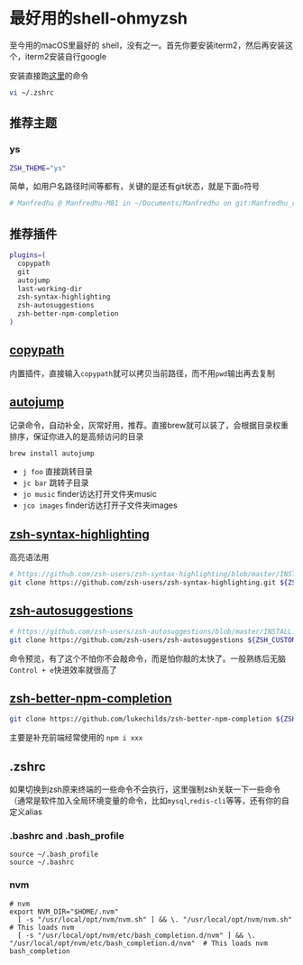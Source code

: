 # 最好用的shell-ohmyzsh
至今用的macOS里最好的 shell，没有之一。首先你要安装iterm2，然后再安装这个，iterm2安装自行google

安装直接跑[这里](https://github.com/ohmyzsh/ohmyzsh#basic-installation)的命令

```bash
vi ~/.zshrc
```

## 推荐主题

### ys
```bash
ZSH_THEME="ys"
```
简单，如用户名路径时间等都有，关键的是还有git状态，就是下面` o `符号
```bash
# Manfredhu @ Manfredhu-MB1 in ~/Documents/Manfredhu on git:Manfredhu_release o [13:14:03]
```

## 推荐插件

```bash
plugins=(
  copypath
  git
  autojump
  last-working-dir
  zsh-syntax-highlighting
  zsh-autosuggestions
  zsh-better-npm-completion
)
```

## [copypath](https://github.com/ohmyzsh/ohmyzsh/tree/master/plugins/copypath)
内置插件，直接输入`copypath`就可以拷贝当前路径，而不用`pwd`输出再去复制


## [autojump](https://github.com/wting/autojump)
记录命令，自动补全，灰常好用，推荐。直接brew就可以装了，会根据目录权重排序，保证你进入的是高频访问的目录

```bash
brew install autojump
```

- `j foo` 直接跳转目录
- `jc bar` 跳转子目录
- `jo music` finder访达打开文件夹music
- `jco images` finder访达打开子文件夹images

## [zsh-syntax-highlighting](https://github.com/zsh-users/zsh-syntax-highlighting)
高亮语法用

```bash
# https://github.com/zsh-users/zsh-syntax-highlighting/blob/master/INSTALL.md
git clone https://github.com/zsh-users/zsh-syntax-highlighting.git ${ZSH_CUSTOM:-~/.oh-my-zsh/custom}/plugins/zsh-syntax-highlighting
```



## [zsh-autosuggestions](https://github.com/zsh-users/zsh-autosuggestions)

```bash
# https://github.com/zsh-users/zsh-autosuggestions/blob/master/INSTALL.md
git clone https://github.com/zsh-users/zsh-autosuggestions ${ZSH_CUSTOM:-~/.oh-my-zsh/custom}/plugins/zsh-autosuggestions
```

命令预览，有了这个不怕你不会敲命令，而是怕你敲的太快了。一般熟练后无脑`Control + e`快进效率就很高了

## [zsh-better-npm-completion](https://github.com/lukechilds/zsh-better-npm-completion)

```bash
git clone https://github.com/lukechilds/zsh-better-npm-completion ${ZSH_CUSTOM:-~/.oh-my-zsh/custom}/plugins/zsh-better-npm-completion
```

主要是补充前端经常使用的 `npm i xxx`

## .zshrc
如果切换到zsh原来终端的一些命令不会执行，这里强制zsh关联一下一些命令（通常是软件加入全局环境变量的命令，比如`mysql`,`redis-cli`等等，还有你的自定义alias

### .bashrc and .bash_profile
```
source ~/.bash_profile
source ~/.bashrc
```

### nvm
```
# nvm
export NVM_DIR="$HOME/.nvm"
  [ -s "/usr/local/opt/nvm/nvm.sh" ] && \. "/usr/local/opt/nvm/nvm.sh"  # This loads nvm
  [ -s "/usr/local/opt/nvm/etc/bash_completion.d/nvm" ] && \. "/usr/local/opt/nvm/etc/bash_completion.d/nvm"  # This loads nvm bash_completion
```